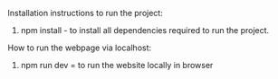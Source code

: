 Installation instructions to run the project:

1. npm install - to install all dependencies required to run the project.

How to run the webpage via localhost:

1.  npm run dev = to run the website locally in browser
